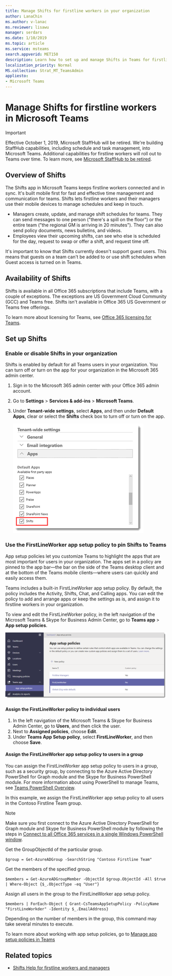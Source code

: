 ```yaml
---
title: Manage Shifts for firstline workers in your organization
author: LanaChin
ms.author: v-lanac
ms.reviewer: lisawu
manager: serdars
ms.date: 1/10/2019
ms.topic: article
ms.service: msteams
search.appverid: MET150
description: Learn how to set up and manage Shifts in Teams for firstline workers in your organization.
localization_priority: Normal
MS.collection: Strat_MT_TeamsAdmin
appliesto: 
- Microsoft Teams
---
```


# Manage Shifts for firstline workers in Microsoft Teams

> [!IMPORTANT]
> Effective October 1, 2019, Microsoft StaffHub will be retired. We're building StaffHub capabilities, including schedule and task management, into Microsoft Teams. Additional capabilities for firstline workers will roll out to Teams over time. To learn more, see [Microsoft StaffHub to be retired](https://support.office.com/article/microsoft-staffhub-to-be-retired-30ca17f3-5502-4bc9-bb0a-bed04bb362f0).  

## Overview of Shifts
The Shifts app in Microsoft Teams keeps firstline workers connected and in sync. It's built mobile first for fast and effective time management and communication for teams. Shifts lets firstline workers and their managers use their mobile devices to manage schedules and keep in touch. 

- Managers create, update, and manage shift schedules for teams. They can send messages to one person ("there's a spill on the floor") or the entire team ("the regional GM is arriving in 20 minutes"). They can also send policy documents, news bulletins, and videos. 
- Employees view their upcoming shifts, can see who else is scheduled for the day, request to swap or offer a shift, and request time off. 

It's important to know that Shifts currently doesn't support guest users. This means that guests on a team can't be added to or use shift schedules when Guest access is turned on in Teams. 

## Availability of Shifts

Shifts is available in all Office 365 subscriptions that include Teams, with a couple of exceptions. The exceptions are US Government Cloud Community (GCC) and Teams free. Shifts isn't available in Office 365 US Government or Teams free offerings.

To learn more about licensing for Teams, see [Office 365 licensing for Teams](Office-365-licensing.md).

## Set up Shifts

### Enable or disable Shifts in your organization

Shifts is enabled by default for all Teams users in your organization. You can turn off or turn on the app for your organization in the Microsoft 365 admin center.

1. Sign in to the Microsoft 365 admin center with your Office 365 admin account.
2. Go to **Settings** > **Services & add-ins** > **Microsoft Teams**. 
3. Under **Tenant-wide settings**, select **Apps**, and then under **Default Apps**, clear or select the **Shifts** check box to turn off or turn on the app. 

    ![Screen shot of the Default Apps section](media/firstline-worker-enable-disable-shifts.png "Screen shot of the Default Apps section in the Microsoft 365 admin center, showing the list of apps, including the Shifts app")

### Use the FirstLineWorker app setup policy to pin Shifts to Teams

App setup policies let you customize Teams to highlight the apps that are most important for users in your organization. The apps set in a policy are pinned to the app bar&mdash;the bar on the side of the Teams desktop client and at the bottom of the Teams mobile clients&mdash;where users can quickly and easily access them. 
 
Teams includes a built-in FirstLineWorker app setup policy. By default, the policy includes the Activity, Shifts, Chat, and Calling apps. You can edit the policy to add and arrange apps or keep the settings as is, and assign it to firstline workers in your organization.

To view and edit the FirstLineWorker policy, in the left navigation of the Microsoft Teams & Skype for Business Admin Center, go to **Teams app** > **App setup policies**.

![Screen shot of the FirstLineWorker app setup policy in the Microsoft Teams & Skype for Business Admin Center](media/firstline-worker-app-setup-policy.png "Screen shot of the FirstLineWorker app setup policy in the Microsoft Teams & Skype for Business Admin Center")

#### Assign the FirstLineWorker policy to individual users

1. In the left navigation of the Microsoft Teams & Skype for Business Admin Center, go to **Users**, and then click the user.
2. Next to **Assigned policies**, choose **Edit**.
3. Under **Teams App Setup policy**, select **FirstLineWorker**, and then choose **Save**.

#### Assign the FirstLineWorker app setup policy to users in a group

You can assign the FirstLineWorker app setup policy to users in a group, such as a security group, by connecting to the Azure Active Directory PowerShell for Graph module and the Skype for Business PowerShell module. For more information about using PowerShell to manage Teams, see [Teams PowerShell Overview](teams-powershell-overview.md).

In this example, we assign the FirstLineWorker app setup policy to all users in the Contoso Firstline Team group.

> [!NOTE]
> Make sure you first connect to the Azure Active Directory PowerShell for Graph module and Skype for Business PowerShell module by following the steps in [Connect to all Office 365 services in a single Windows PowerShell window](https://docs.microsoft.com/office365/enterprise/powershell/connect-to-all-office-365-services-in-a-single-windows-powershell-window).

Get the GroupObjectId of the particular group.
```
$group = Get-AzureADGroup -SearchString "Contoso Firstline Team"
```
Get the members of the specified group.
```
$members = Get-AzureADGroupMember -ObjectId $group.ObjectId -All $true | Where-Object {$_.ObjectType -eq "User"}
```
Assign all users in the group to the FirstLineWorker app setup policy.
```
$members | ForEach-Object { Grant-CsTeamsAppSetupPolicy -PolicyName "FirstLineWorkder" -Identity $_.EmailAddress}
``` 
Depending on the number of members in the group, this command may take several minutes to execute.

To learn more about working with app setup policies, go to [Manage app setup policies in Teams](teams-app-setup-policies.md)

## Related topics
- [Shifts Help for firstline workers and managers](https://support.office.com/article/apps-and-services-cc1fba57-9900-4634-8306-2360a40c665b)
